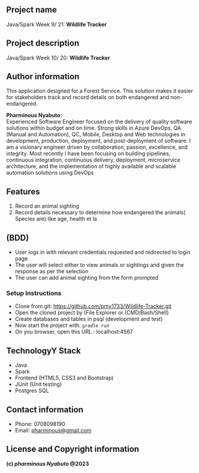 ## Project name

Java/Spark Week 9/ 21: **Wildlife Tracker**
## Project description

Java/Spark Week 10/ 20: **Wildlife Tracker**
## Author information
This application designed for a Forest Service. 
This solution makes it easier for stakeholders track and record details on both endangered and non-endangered.

**Pharminous Nyabuto:**  
Experienced Software Engineer focused on the delivery of quality software solutions within budget and on time.
Strong skills in Azure DevOps, QA (Manual and Automation), QC, Mobile, Desktop and Web technologies in development, production, deployment, and post-deployment of software.
I am a visionary engineer driven by collaboration, passion, excellence, and integrity. 
Most recently I have been focusing on building pipelines, continuous integration, continuous delivery, deployment, microservice architecture, and the implementation of highly available and scalable automation solutions using DevOps

## Features
1. Record an animal sighting
2. Record details necessary to determine how endangered the animals( Species are) like age, health et la



##  (BDD)
* User logs in with relevant credentials requested and redirected to login page
* The user will select either to view animals or sightings and given the response as per the selection
* The user can add animal sighting from the form prompted


### Setup Instructions
* Clone from git: https://github.com/pmy1733/Wildlife-Tracker.git
* Open the cloned project by (File Explorer or (CMD/Bash/Shell)
* Create databases and tables in psql (development and test)
* Now start the project with:   `gradle run`
* On you browser, open this URL : localhost:4567

## TechnologyY Stack
* Java
* Spark
* Frontend (HTML5, CSS3 and Bootstrap)
* JUnit (Unit testing)
* Postgres SQL
## Contact information

* Phone: 0708098190
* Email: pharminous@gmail.com
## License and Copyright information
__(c) *pharminous Nyabuto*  @2023__